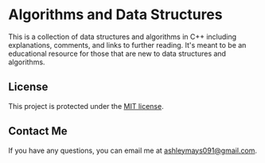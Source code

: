 # Algorithms and Data Structures

This is a collection of data structures and algorithms in C++ including explanations, comments, and links to further reading. It's meant to be an educational resource for those that are new to data structures and algorithms.

## License
This project is protected under the [MIT license](https://github.com/ashleymays/Algorithms/blob/master/docs/LICENSE).

## Contact Me
If you have any questions, you can email me at ashleymays091@gmail.com.